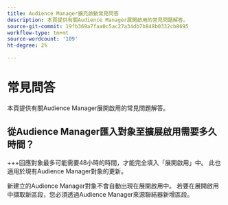 ```yaml
---
title: Audience Manager擴充啟動常見問答
description: 本頁提供有關Audience Manager展開啟用的常見問題解答。
source-git-commit: 19fb369a7faa0c5ac27a34db7b848b0332cb8695
workflow-type: tm+mt
source-wordcount: '109'
ht-degree: 2%

---
```



# 常見問答

本頁提供有關Audience Manager展開啟用的常見問題解答。

## 從Audience Manager匯入對象至擴展啟用需要多久時間？

+++回應對象最多可能需要48小時的時間，才能完全填入「展開啟用」中。 此也適用於現有Audience Manager對象的更新。

新建立的Audience Manager對象不會自動出現在展開啟用中。 若要在展開啟用中擷取新區段，您必須透過Audience Manager來源聯結器新增區段。

